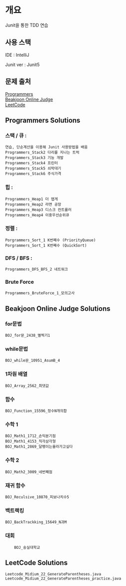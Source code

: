 # 개요
Junit을 통한 TDD 연습

## 사용 스택
IDE : IntelliJ

Junit ver : Junit5

## 문제 출처
[Programmers](https://programmers.co.kr)  
[Beakjoon Online Judge](https://acmicpc.net)   
[LeetCode](https://leetcode.com)  

## Programmers Solutions
### 스택 / 큐 : 
	연습, 단순계산을 이용해 Junit 사용방법을 배움
	Programmers_Stack2 다리를 지나는 트럭 
	Programmers_Stack3 기능 개발
	Programmers_Stack4 프린터
	Programmers_Stack5 쇠막대기
	Programmers_Stack6 주식가격
	
### 힙 : 
	Programmers_Heap1 더 맵게
	Programmers_Heap2 라면 공장
	Programmers_Heap3 디스크 컨트롤러
	Programmers_Heap4 이중우선순위큐
	
### 정렬 :
	Porgrammers_Sort_1 K번째수 (PriorityQueue)
	Porgrammers_Sort_1 K번째수 (QuickSort)
	
### DFS / BFS :
	Programmers_DFS_BFS_2 네트워크
	
### Brute Force
	Programmers_BruteForce_1_모의고사
	
	
## Beakjoon Online Judge Solutions
### for문법
	BOJ_for문_2438_별찍기1

### while문법
	BOJ_while문_10951_AsumB_4

### 1차원 배열
	BOJ_Array_2562_최댓값
	
### 함수
	BOJ_Function_15596_정수N개의합

### 수학 1
	BOJ_Math1_1712_손익분기점
	BOJ_Math1_4153_직각삼각형
	BOJ_Math1_2869_달팽이는올라가고싶다
	
### 수학 2
	BOJ_Math2_3009_네번째점
	
### 재귀 함수
	BOJ_Reculsive_10870_피보나치수5

### 백트랙킹
	BOJ_BackTrackking_15649_N과M
	

### 대회
        BOJ_숭실대학교

## LeetCode Solutions
	Leetcode_Midium_22_GenerateParentheses.java
	Leetcode_Midium_22_GenerateParentheses_practice.java
